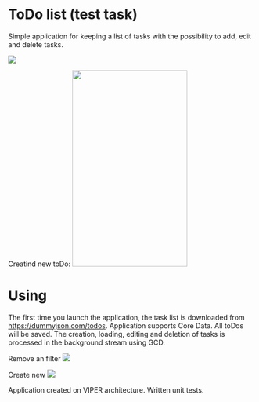 # ToDo list (test task)

Simple application for keeping a list of tasks with the possibility to add, edit and delete tasks.

![](https://github.com/StuLolka/ToDoTasks/blob/main/ForReadMe/App.gif)

Creatind new toDo:
<img src="[https://github.com/StuLolka/Notes/blob/main/forReadme/screenInterface1.jpg](https://github.com/StuLolka/ToDoTasks/blob/main/ForReadMe/Screen.png)" width="235" height="400">


# Using
The first time you launch the application, the task list is downloaded from https://dummyjson.com/todos.
Application supports Core Data. All toDos will be saved.
The creation, loading, editing and deletion of tasks is processed in the background stream using GCD.

Remove an filter
![](https://github.com/StuLolka/ToDoTasks/blob/main/ForReadMe/RemovingAndFilters.gif)

Create new
![](https://github.com/StuLolka/ToDoTasks/blob/main/ForReadMe/CreatingNew.gif)

Application created on VIPER architecture.
Written unit tests.
